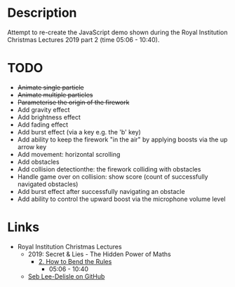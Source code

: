# Description

Attempt to re-create the JavaScript demo shown during the Royal Institution Christmas Lectures 2019 part 2 (time 05:06 - 10:40).

# TODO

* ~~Animate single particle~~
* ~~Animate multiple particles~~
* ~~Parameterise the origin of the firework~~
* Add gravity effect
* Add brightness effect
* Add fading effect
* Add burst effect (via a key e.g. the 'b' key)
* Add ability to keep the firework "in the air" by applying boosts via the up arrow key
* Add movement: horizontal scrolling
* Add obstacles
* Add collision detectionthe: the firework colliding with obstacles
* Handle game over on collision: show score (count of successfully navigated obstacles)
* Add burst effect after successfully navigating an obstacle
* Add ability to control the upward boost via the microphone volume level

# Links

* Royal Institution Christmas Lectures
  * 2019: Secret & Lies - The Hidden Power of Maths
    * [2. How to Bend the Rules](https://www.bbc.co.uk/iplayer/episode/m000crbb)
      * 05:06 - 10:40
  * [Seb Lee-Delisle on GitHub](https://github.com/sebleedelisle)
